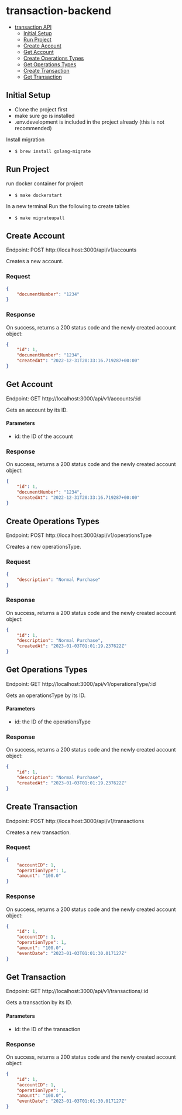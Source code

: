 # transaction-backend

- [transaction API](#transaction-api)
  - [Initial Setup](#initial-setup)
  - [Run Project](#run-project)
  - [Create Account](#create-account)
  - [Get Account](#get-account)
  - [Create Operations Types](#create-operations-types)
  - [Get Operations Types](#get-operations-types)
  - [Create Transaction](#create-transaction)
  - [Get Transaction](#get-transaction)

 
 
## Initial Setup
- Clone the project first
- make sure go is installed
- .env.development is included in the project already (this is not recommended)

Install migration
- `$ brew install golang-migrate`


## Run Project
run docker container for project
- `$ make dockerstart`

In a new terminal Run the following to create tables
- `$ make migrateupall`


## Create Account
Endpoint: POST http://localhost:3000/api/v1/accounts

Creates a new account.
### Request
```json
{
    "documentNumber": "1234"
}
```

### Response
On success, returns a 200 status code and the newly created account object:
```json
{
    "id": 1,
    "documentNumber": "1234",
    "createdAt": "2022-12-31T20:33:16.719287+00:00"
}
```

## Get Account
Endpoint: GET http://localhost:3000/api/v1/accounts/:id

Gets an account by its ID.

#### Parameters
- id: the ID of the account



### Response
On success, returns a 200 status code and the newly created account object:
```json
{
    "id": 1,
    "documentNumber": "1234",
    "createdAt": "2022-12-31T20:33:16.719287+00:00"
}
```




## Create Operations Types
Endpoint: POST http://localhost:3000/api/v1/operationsType

Creates a new operationsType.
### Request
```json
{
    "description": "Normal Purchase"
}
```

### Response
On success, returns a 200 status code and the newly created account object:
```json
{
    "id": 1,
    "description": "Normal Purchase",
    "createdAt": "2023-01-03T01:01:19.237622Z"
}
```

## Get Operations Types
Endpoint: GET http://localhost:3000/api/v1/operationsType/:id

Gets an operationsType by its ID.

#### Parameters
- id: the ID of the operationsType



### Response
On success, returns a 200 status code and the newly created account object:
```json
{
    "id": 1,
    "description": "Normal Purchase",
    "createdAt": "2023-01-03T01:01:19.237622Z"
}
```





## Create Transaction
Endpoint: POST http://localhost:3000/api/v1/transactions

Creates a new transaction.
### Request
```json
{
    "accountID": 1,
    "operationType": 1,
    "amount": "100.0"
}
```

### Response
On success, returns a 200 status code and the newly created account object:
```json
{
    "id": 1,
    "accountID": 1,
    "operationType": 1,
    "amount": "100.0",
    "eventDate": "2023-01-03T01:01:30.017127Z"
}
```

## Get Transaction
Endpoint: GET http://localhost:3000/api/v1/transactions/:id

Gets a transaction by its ID.

#### Parameters
- id: the ID of the transaction



### Response
On success, returns a 200 status code and the newly created account object:
```json
{
    "id": 1,
    "accountID": 1,
    "operationType": 1,
    "amount": "100.0",
    "eventDate": "2023-01-03T01:01:30.017127Z"
}
```
